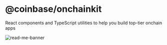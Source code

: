 # @coinbase/onchainkit

React components and TypeScript utilities to help you build top-tier onchain apps

![read-me-banner](https://github.com/user-attachments/assets/1b2c40bc-3a39-441d-9f5a-43ba286c5ad6)
